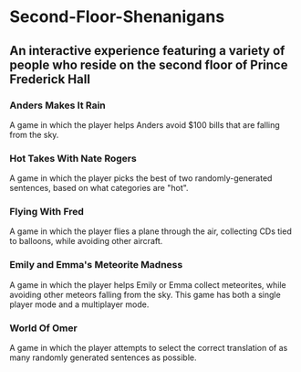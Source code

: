 # Second-Floor-Shenanigans
## An interactive experience featuring a variety of people who reside on the second floor of Prince Frederick Hall

### Anders Makes It Rain
A game in which the player helps Anders avoid $100 bills that are falling from the sky.

### Hot Takes With Nate Rogers
A game in which the player picks the best of two randomly-generated sentences, based on what categories are "hot".

### Flying With Fred
A game in which the player flies a plane through the air, collecting CDs tied to balloons, while avoiding other aircraft.

### Emily and Emma's Meteorite Madness
A game in which the player helps Emily or Emma collect meteorites, while avoiding other meteors falling from the sky. This game has both a single player mode and a multiplayer mode.

### World Of Omer
A game in which the player attempts to select the correct translation of as many randomly generated sentences as possible.
